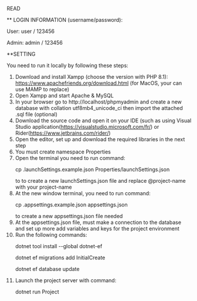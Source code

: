 READ

** LOGIN INFORMATION (username/password): <p>User: user / 123456</p>  <p>Admin: admin / 123456</p> <p>**SETTING</p>

You need to run it locally by following these steps:

1. Download and install Xampp (choose the version with PHP 8.1): https://www.apachefriends.org/download.html (for MacOS, your can  use MAMP to replace)
2. Open Xampp and start Apache & MySQL
3. In your browser go to http://localhost/phpmyadmin and create a new database with collation utf8mb4_unicode_ci then import the attached .sql file (optional)
4. Download the source code and open it on your IDE (such as using Visual Studio application(https://visualstudio.microsoft.com/fr/) or Rider(https://www.jetbrains.com/rider/)
5. Open the editor, set up and download the required libraries in the next step
6. You must create namespace Properties
7. Open the terminal you need to run command:<p> cp .launchSettings.example.json Properties/launchSettings.json </p> to to create a new launchSettings.json file and replace @project-name with your project-name
8. At the new window terminal, you need to run command:<p> cp .appsettings.example.json appsettings.json </p>to create a new appsettings.json file needed
9. At the appsettings.json file, must make a connection to the database and set up more add variables and keys for the project environment 
10. Run the following commands:<p> dotnet tool install --global dotnet-ef </p><p> dotnet ef migrations add InitialCreate </p><p> dotnet ef database update </p> 
11. Launch the project server with command: <p> dotnet run Project </p>